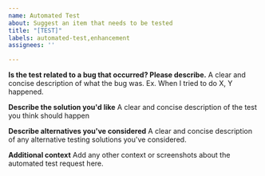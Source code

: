 ```yaml
---
name: Automated Test
about: Suggest an item that needs to be tested
title: "[TEST]"
labels: automated-test,enhancement
assignees: ''

---
```


**Is the test related to a bug that occurred? Please describe.**
A clear and concise description of what the bug was. Ex. When I tried to do X, Y happened.

**Describe the solution you'd like**
A clear and concise description of the test you think should happen

**Describe alternatives you've considered**
A clear and concise description of any alternative testing solutions you've considered.

**Additional context**
Add any other context or screenshots about the automated test request here.
